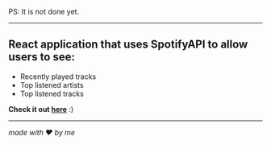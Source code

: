 PS: It is not done yet.

___

## React application that uses SpotifyAPI to allow users to see:
 - Recently played tracks
 - Top listened artists
 - Top listened tracks

**Check it out [here](https://arthurwerle.github.io/Spotistics/)** :)

___

*made with :heart: by me*

